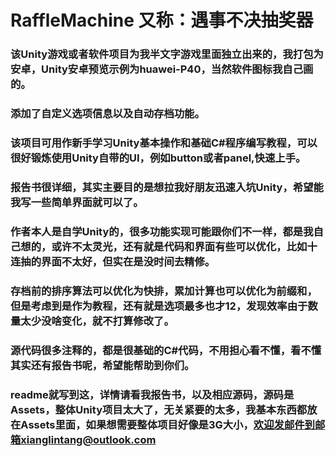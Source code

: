 # RaffleMachine 又称：遇事不决抽奖器
### 该Unity游戏或者软件项目为我半文字游戏里面独立出来的，我打包为安卓，Unity安卓预览示例为huawei-P40，当然软件图标我自己画的。
### 添加了自定义选项信息以及自动存档功能。
### 该项目可用作新手学习Unity基本操作和基础C#程序编写教程，可以很好锻炼使用Unity自带的UI，例如button或者panel,快速上手。
### 报告书很详细，其实主要目的是想拉我好朋友迅速入坑Unity，希望能我写一些简单界面就可以了。
### 作者本人是自学Unity的，很多功能实现可能跟你们不一样，都是我自己想的，或许不太灵光，还有就是代码和界面有些可以优化，比如十连抽的界面不太好，但实在是没时间去精修。
### 存档前的排序算法可以优化为快排，累加计算也可以优化为前缀和，但是考虑到是作为教程，还有就是选项最多也才12，发现效率由于数量太少没啥变化，就不打算修改了。
### 源代码很多注释的，都是很基础的C#代码，不用担心看不懂，看不懂其实还有报告书呢，希望能帮助到你们。
### readme就写到这，详情请看我报告书，以及相应源码，源码是Assets，整体Unity项目太大了，无关紧要的太多，我基本东西都放在Assets里面，如果想需要整体项目好像是3G大小，欢迎发邮件到邮箱xianglintang@outlook.com
